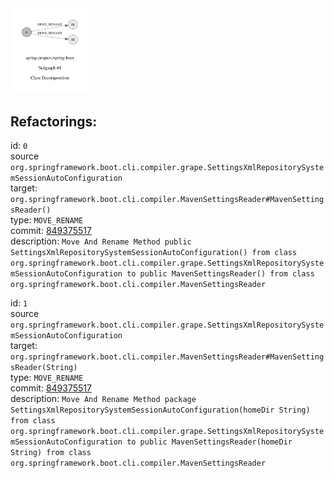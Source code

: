 <img src=subgraph_atomic_1.svg width=25%>

## Refactorings:

id: `0`\
source `org.springframework.boot.cli.compiler.grape.SettingsXmlRepositorySystemSessionAutoConfiguration`\
target: `org.springframework.boot.cli.compiler.MavenSettingsReader#MavenSettingsReader()`\
type: `MOVE_RENAME`\
commit: [849375517](https://github.com/spring-projects/spring-boot/commit/84937551787072a4befac29fb48436b3187ac4c6)\
description: `Move And Rename Method public SettingsXmlRepositorySystemSessionAutoConfiguration() from class org.springframework.boot.cli.compiler.grape.SettingsXmlRepositorySystemSessionAutoConfiguration to public MavenSettingsReader() from class org.springframework.boot.cli.compiler.MavenSettingsReader`

id: `1`\
source `org.springframework.boot.cli.compiler.grape.SettingsXmlRepositorySystemSessionAutoConfiguration`\
target: `org.springframework.boot.cli.compiler.MavenSettingsReader#MavenSettingsReader(String)`\
type: `MOVE_RENAME`\
commit: [849375517](https://github.com/spring-projects/spring-boot/commit/84937551787072a4befac29fb48436b3187ac4c6)\
description: `Move And Rename Method package SettingsXmlRepositorySystemSessionAutoConfiguration(homeDir String) from class org.springframework.boot.cli.compiler.grape.SettingsXmlRepositorySystemSessionAutoConfiguration to public MavenSettingsReader(homeDir String) from class org.springframework.boot.cli.compiler.MavenSettingsReader`

